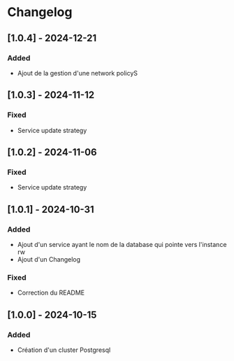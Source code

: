 # Changelog

## [1.0.4] - 2024-12-21

### Added

- Ajout de la gestion d'une network policyS

## [1.0.3] - 2024-11-12

### Fixed

- Service update strategy

## [1.0.2] - 2024-11-06

### Fixed

- Service update strategy

## [1.0.1] - 2024-10-31

### Added

- Ajout d'un service ayant le nom de la database qui pointe vers l'instance rw
- Ajout d'un Changelog

### Fixed

- Correction du README

## [1.0.0] - 2024-10-15

### Added

- Création d'un cluster Postgresql
